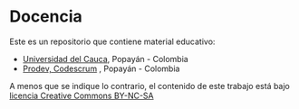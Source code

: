 # Docencia

Este es un repositorio que contiene material educativo:

- [Universidad del Cauca](http://artemisa.unicauca.edu.co/~ecaldon/), Popayán - Colombia
- [Prodev, Codescrum](https://prodev.com.co/) , Popayán - Colombia

A menos que se indique lo contrario, el contenido de este trabajo está bajo [licencia Creative Commons BY-NC-SA](https://creativecommons.org/licenses/by-nc-sa/4.0/legalcode.es)
